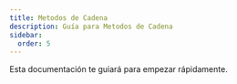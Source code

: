 ```yaml
---
title: Metodos de Cadena
description: Guía para Metodos de Cadena
sidebar:
  order: 5
---
```

Esta documentación te guiará para empezar rápidamente.
